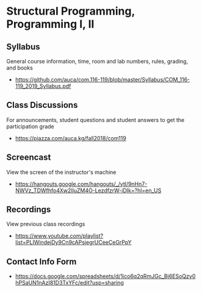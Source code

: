 # Structural Programming, Programming I, II

## Syllabus

General course information, time, room and lab numbers, rules, grading, and
books

* <https://github.com/auca/com.116-119/blob/master/Syllabus/COM_116-119_2019_Syllabus.pdf>

## Class Discussions

For announcements, student questions and student answers to get the
participation grade

* <https://piazza.com/auca.kg/fall2018/com119>

## Screencast

View the screen of the instructor's machine

* <https://hangouts.google.com/hangouts/_/ytl/9nHn7-NWVz_TDWfhfo4Xw2lIuZM4O-LezdfzrW-iDIk=?hl=en_US>

## Recordings

View previous class recordings

* <https://www.youtube.com/playlist?list=PLIWindejDy9Cn9cAPsjegrUCeeCeGrPpY>
  
## Contact Info Form

* <https://docs.google.com/spreadsheets/d/1ico6q2qRmJGc_Bj6ESoQzy0hPSaUN1nAzI81D3TxYFc/edit?usp=sharing>
